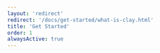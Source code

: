 ```yaml
---
layout: 'redirect'
redirect: '/docs/get-started/what-is-clay.html'
title: 'Get Started'
order: 1
alwaysActive: true
---
```


